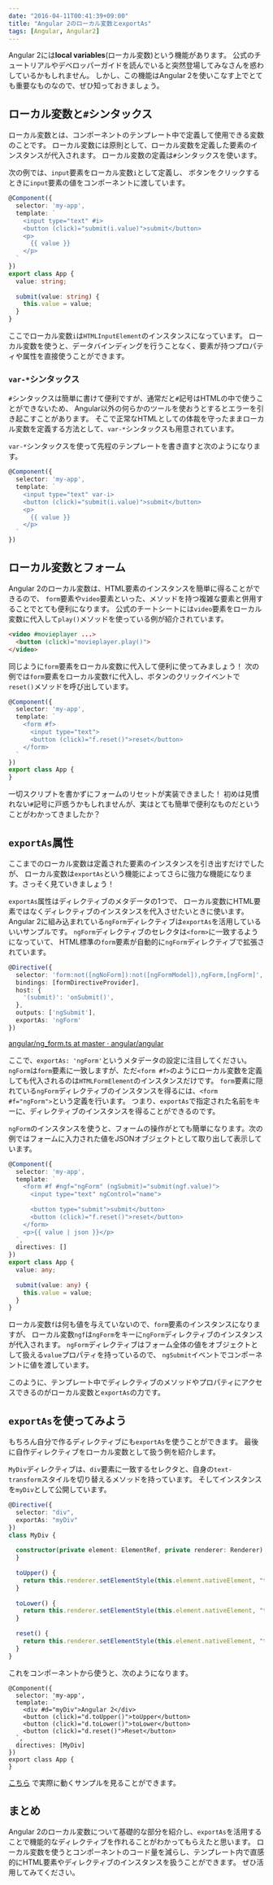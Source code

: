 ```yaml
---
date: "2016-04-11T00:41:39+09:00"
title: "Angular 2のローカル変数とexportAs"
tags: [Angular, Angular2]
---
```


Angular 2には**local variables**(ローカル変数)という機能があります。
公式のチュートリアルやデベロッパーガイドを読んでいると突然登場してみなさんを惑わしているかもしれません。
しかし、この機能はAngular 2を使いこなす上でとても重要なものなので、ぜひ知っておきましょう。

<!--more-->

## ローカル変数と`#`シンタックス

ローカル変数とは、コンポーネントのテンプレート中で定義して使用できる変数のことです。
ローカル変数には原則として、ローカル変数を定義した要素のインスタンスが代入されます。
ローカル変数の定義は`#`シンタックスを使います。

次の例では、`input`要素をローカル変数`i`として定義し、
ボタンをクリックするときに`input`要素の値をコンポーネントに渡しています。

```ts
@Component({
  selector: 'my-app',
  template: `
    <input type="text" #i>
    <button (click)="submit(i.value)">submit</button>
    <p>
      {{ value }}
    </p>
  `
})
export class App {
  value: string;
  
  submit(value: string) {
    this.value = value;
  }
}
```

ここでローカル変数`i`は`HTMLInputElement`のインスタンスになっています。
ローカル変数を使うと、データバインディングを行うことなく、要素が持つプロパティや属性を直接使うことができます。

### `var-*`シンタックス

`#`シンタックスは簡単に書けて便利ですが、通常だと`#`記号はHTMLの中で使うことができないため、
Angular以外の何らかのツールを使おうとするとエラーを引き起こすことがあります。
そこで正常なHTMLとしての体裁を守ったままローカル変数を定義する方法として、`var-*`シンタックスも用意されています。

`var-*`シンタックスを使って先程のテンプレートを書き直すと次のようになります。

```ts
@Component({
  selector: 'my-app',
  template: `
    <input type="text" var-i>
    <button (click)="submit(i.value)">submit</button>
    <p>
      {{ value }}
    </p>
  `
})
```

## ローカル変数とフォーム
Angular 2のローカル変数は、HTML要素のインスタンスを簡単に得ることができるので、
`form`要素や`video`要素といった、メソッドを持つ複雑な要素と併用することでとても便利になります。
公式のチートシートには`video`要素をローカル変数に代入して`play()`メソッドを使っている例が紹介されています。

```html
<video #movieplayer ...>
  <button (click)="movieplayer.play()">
</video>
```

同じように`form`要素をローカル変数に代入して便利に使ってみましょう！
次の例では`form`要素をローカル変数`f`に代入し、ボタンのクリックイベントで`reset()`メソッドを呼び出しています。

```ts
@Component({
  selector: 'my-app',
  template: `
    <form #f>
      <input type="text">
      <button (click)="f.reset()">reset</button>
    </form>
  `
})
export class App {
}
```

一切スクリプトを書かずにフォームのリセットが実装できました！
初めは見慣れない`#`記号に戸惑うかもしれませんが、実はとても簡単で便利なものだということがわかってきましたか？

## `exportAs`属性
ここまでのローカル変数は定義された要素のインスタンスを引き出すだけでしたが、
ローカル変数は`exportAs`という機能によってさらに強力な機能になります。さっそく見ていきましょう！

`exportAs`属性はディレクティブのメタデータの1つで、
ローカル変数にHTML要素ではなくディレクティブのインスタンスを代入させたいときに使います。
Angular 2に組み込まれている`ngForm`ディレクティブは`exportAs`を活用しているいいサンプルです。
`ngForm`ディレクティブのセレクタは`<form>`に一致するようになっていて、
HTML標準の`form`要素が自動的に`ngForm`ディレクティブで拡張されています。

```ts
@Directive({
  selector: 'form:not([ngNoForm]):not([ngFormModel]),ngForm,[ngForm]',
  bindings: [formDirectiveProvider],
  host: {
    '(submit)': 'onSubmit()',
  },
  outputs: ['ngSubmit'],
  exportAs: 'ngForm'
})
```

[angular/ng_form.ts at master · angular/angular](https://github.com/angular/angular/blob/master/modules%2Fangular2%2Fsrc%2Fcommon%2Fforms%2Fdirectives%2Fng_form.ts#L80-L88)

ここで、`exportAs: 'ngForm'`というメタデータの設定に注目してください。
`ngForm`は`form`要素に一致しますが、ただ`<form #f>`のようにローカル変数を定義しても代入されるのは`HTMLFormElement`のインスタンスだけです。
`form`要素に隠れている`ngForm`ディレクティブのインスタンスを得るには、`<form #f="ngForm">`という定義を行います。
つまり、`exportAs`で指定された名前をキーに、ディレクティブのインスタンスを得ることができるのです。

`ngForm`のインスタンスを使うと、フォームの操作がとても簡単になります。次の例ではフォームに入力された値をJSONオブジェクトとして取り出して表示しています。

```ts
@Component({
  selector: 'my-app',
  template: `
    <form #f #ngf="ngForm" (ngSubmit)="submit(ngf.value)">
      <input type="text" ngControl="name">
      
      <button type="submit">submit</button>
      <button (click)="f.reset()">reset</button>
    </form>
    <p>{{ value | json }}</p>
  `,
  directives: []
})
export class App {
  value: any;
  
  submit(value: any) {
    this.value = value;
  }
}
```

ローカル変数`f`は何も値を与えていないので、`form`要素のインスタンスになりますが、
ローカル変数`ngf`は`ngForm`をキーに`ngForm`ディレクティブのインスタンスが代入されます。
`ngForm`ディレクティブはフォーム全体の値をオブジェクトとして扱える`value`プロパティを持っているので、
`ngSubmit`イベントでコンポーネントに値を渡しています。

このように、テンプレート中でディレクティブのメソッドやプロパティにアクセスできるのがローカル変数と`exportAs`の力です。

## `exportAs`を使ってみよう
もちろん自分で作るディレクティブにも`exportAs`を使うことができます。
最後に自作ディレクティブをローカル変数として扱う例を紹介します。

`MyDiv`ディレクティブは、`div`要素に一致するセレクタと、自身の`text-transform`スタイルを切り替えるメソッドを持っています。
そしてインスタンスを`myDiv`として公開しています。

```ts
@Directive({
  selector: "div",
  exportAs: "myDiv"
})
class MyDiv {
  
  constructor(private element: ElementRef, private renderer: Renderer) {
  }
  
  toUpper() {
    return this.renderer.setElementStyle(this.element.nativeElement, "text-transform", "uppercase");
  }
  
  toLower() {
    return this.renderer.setElementStyle(this.element.nativeElement, "text-transform", "lowercase");
  }
  
  reset() {
    return this.renderer.setElementStyle(this.element.nativeElement, "text-transform", "");
  }
}
```

これをコンポーネントから使うと、次のようになります。

```
@Component({
  selector: 'my-app',
  template: `
    <div #d="myDiv">Angular 2</div>
    <button (click)="d.toUpper()">toUpper</button>
    <button (click)="d.toLower()">toLower</button>
    <button (click)="d.reset()">Reset</button>
  `,
  directives: [MyDiv]
})
export class App {
}
```

[こちら](http://plnkr.co/edit/xDSVImO4wbFYLGIqViFO?p=preview) で実際に動くサンプルを見ることができます。

## まとめ
Angular 2のローカル変数について基礎的な部分を紹介し、`exportAs`を活用することで機能的なディレクティブを作れることがわかってもらえたと思います。
ローカル変数を使うとコンポーネントのコード量を減らし、テンプレート内で直感的にHTML要素やディレクティブのインスタンスを扱うことができます。
ぜひ活用してみてください。
